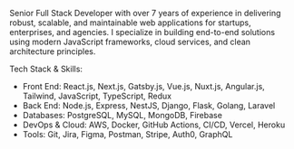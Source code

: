 Senior Full Stack Developer with over 7 years of experience in delivering robust, scalable, and maintainable web applications for startups, enterprises, and agencies.
I specialize in building end-to-end solutions using modern JavaScript frameworks, cloud services, and clean architecture principles.

Tech Stack & Skills:
- Front End: React.js, Next.js, Gatsby.js, Vue.js, Nuxt.js, Angular.js, Tailwind, JavaScript, TypeScript, Redux
- Back End: Node.js, Express, NestJS, Django, Flask, Golang, Laravel
- Databases: PostgreSQL, MySQL, MongoDB, Firebase
- DevOps & Cloud: AWS, Docker, GitHub Actions, CI/CD, Vercel, Heroku
- Tools: Git, Jira, Figma, Postman, Stripe, Auth0, GraphQL

